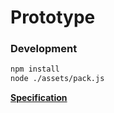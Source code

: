 # Prototype

### Development
```sh
npm install
node ./assets/pack.js
```

**[Specification](https://docs.google.com/spreadsheets/d/1YLX4blkQswIWp5HIK2qbsPuTmg4xyILG-U58jX--tZ8/edit#gid=0)**
